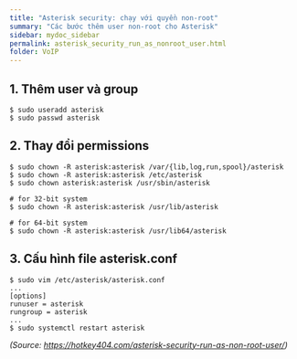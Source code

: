 ```yaml
---
title: "Asterisk security: chạy với quyền non-root"
summary: "Các bước thêm user non-root cho Asterisk"
sidebar: mydoc_sidebar
permalink: asterisk_security_run_as_nonroot_user.html
folder: VoIP
---
```


## 1. Thêm user và group

```
$ sudo useradd asterisk
$ sudo passwd asterisk
```

## 2. Thay đổi permissions

```
$ sudo chown -R asterisk:asterisk /var/{lib,log,run,spool}/asterisk
$ sudo chown -R asterisk:asterisk /etc/asterisk
$ sudo chown asterisk:asterisk /usr/sbin/asterisk

# for 32-bit system
$ sudo chown -R asterisk:asterisk /usr/lib/asterisk

# for 64-bit system
$ sudo chown -R asterisk:asterisk /usr/lib64/asterisk
```

## 3. Cấu hình file asterisk.conf

```
$ sudo vim /etc/asterisk/asterisk.conf
...
[options]
runuser = asterisk
rungroup = asterisk
...
$ sudo systemctl restart asterisk
```

*(Source: https://hotkey404.com/asterisk-security-run-as-non-root-user/)*
